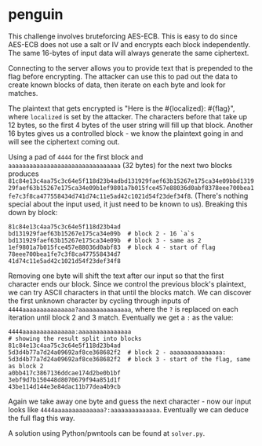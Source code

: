 # penguin

This challenge involves bruteforcing AES-ECB. This is easy to do since AES-ECB does not use a salt or IV and encrypts each block independently. The same 16-bytes of input data will always generate the same ciphertext.

Connecting to the server allows you to provide text that is prepended to the flag before encrypting. The attacker can use this to pad out the data to create known blocks of data, then iterate on each byte and look for matches.

The plaintext that gets encrypted is "Here is the #{localized}: #{flag}", where `localized` is set by the attacker. The characters before that take up 12 bytes, so the first 4 bytes of the user string will fill up that block. Another 16 bytes gives us a controlled block - we know the plaintext going in and will see the ciphertext coming out.

Using a pad of `4444`  for the first block and `aaaaaaaaaaaaaaaaaaaaaaaaaaaaaaaa` (32 bytes) for the next two blocks produces `81c84e13c4aa75c3c64e5f118d23b4adbd131929faef63b15267e175ca34e09bbd131929faef63b15267e175ca34e09b1ef9801a7b015fce457e88036d0abf8378eee700bea1fe7c3f8ca477558434d741d74c11e5ad42c1021d54f23def34f8`. (There's nothing special about the input used, it just need to be known to us). Breaking this down by block:

```
81c84e13c4aa75c3c64e5f118d23b4ad
bd131929faef63b15267e175ca34e09b  # block 2 - 16 `a`s
bd131929faef63b15267e175ca34e09b  # block 3 - same as 2
1ef9801a7b015fce457e88036d0abf83  # block 4 - start of flag
78eee700bea1fe7c3f8ca477558434d7
41d74c11e5ad42c1021d54f23def34f8
```

Removing one byte will shift the text after our input so that the first character ends our block. Since we control the previous block's plaintext, we can try ASCII characters in that until the blocks match. We can discover the first unknown character by cycling through inputs of `4444aaaaaaaaaaaaaaa?aaaaaaaaaaaaaaa`, where the `?` is replaced on each iteration until block 2 and 3 match. Eventually we get a `:` as the value:


```
4444aaaaaaaaaaaaaaa:aaaaaaaaaaaaaaa
# showing the result split into blocks
81c84e13c4aa75c3c64e5f118d23b4ad
5d3d4b77a7d24a09692af8ce368682f2  # block 2 - aaaaaaaaaaaaaaa:
5d3d4b77a7d24a09692af8ce368682f2  # block 3 - start of the flag, same as block 2
a0bb417c3867136ddcae174d2be0b1bf
3ebf9d7b150448d8070679f94a851d1f
43be114d144e3e84dac11b77dea4b9cb
```

Again we take away one byte and guess the next character - now our input looks like `4444aaaaaaaaaaaaaa?:aaaaaaaaaaaaaa`. Eventually we can deduce the full flag this way.

A solution using Python/pwntools can be found at `solver.py`.
